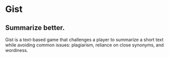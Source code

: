 # Gist
## Summarize better.

Gist is a text-based game that challenges a player to summarize a short text while avoiding common issues: plagiarism, reliance on close synonyms, and wordiness.
